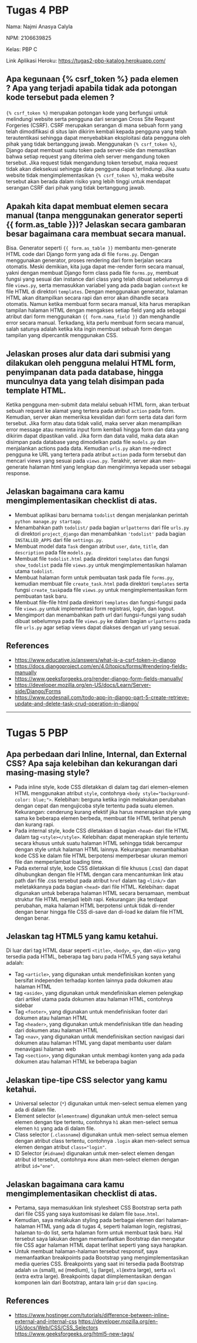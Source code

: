 # Tugas 4 PBP

Nama: Najmi Anasya Calyla

NPM: 2106639825

Kelas: PBP C

Link Aplikasi Heroku: https://tugas2-pbp-katalog.herokuapp.com/

## Apa kegunaan {% csrf_token %} pada elemen <form>? Apa yang terjadi apabila tidak ada potongan kode tersebut pada elemen <form>?
`{% csrf_token %}` merupakan potongan kode yang berfungsi untuk melindungi website serta pengguna dari serangan Cross Site Request Forgeries (CSRF). CSRF merupakan serangan di mana sebuah form yang telah dimodifikasi di situs lain dikirim kembali kepada pengguna yang telah terautentikasi sehingga dapat menyebabkan eksploitasi data pengguna oleh pihak yang tidak bertanggung jawab. Menggunakan `{% csrf_token %}`, Django dapat membuat suatu token pada server-side dan memastikan bahwa setiap request yang diterima oleh server mengandung token tersebut. Jika request tidak mengandung token tersebut, maka request tidak akan dieksekusi sehingga data pengguna dapat terlindungi. Jika suatu website tidak mengimplementasikan `{% csrf_token %}`, maka website tersebut akan berada dalam risiko yang lebih tinggi untuk mendapat serangan CSRF dari pihak yang tidak bertanggung jawab. 

## Apakah kita dapat membuat elemen <form> secara manual (tanpa menggunakan generator seperti {{ form.as_table }})? Jelaskan secara gambaran besar bagaimana cara membuat <form> secara manual.
Bisa. Generator seperti `{{ form.as_table }}` membantu men-generate HTML code dari Django form yang ada di file `forms.py`. Dengan menggunakan generator, proses rendering dari form berjalan secara otomatis. Meski demikian, kita juga dapat me-render form secara manual, yakni dengan membuat Django form class pada file `forms.py`, membuat fungsi yang sesuai dan instance dari class yang telah dibuat sebelumnya di file `views.py`, serta memasukkan variabel yang ada pada bagian `context` ke file HTML di direktori `templates`. Dengan menggunakan generator, halaman HTML akan ditampilkan secara rapi dan error akan dihandle secara otomatis. Namun ketika membuat form secara manual, kita harus merapikan tampilan halaman HTML dengan mengakses setiap field yang ada sebagai atribut dari form menggunakan `{{ form.nama_field }}` dan menghandle error secara manual. Terkadang, kita perlu membuat form secara manual, salah satunya adalah ketika kita ingin membuat sebuah form dengan tampilan yang dipercantik menggunakan CSS.

## Jelaskan proses alur data dari submisi yang dilakukan oleh pengguna melalui HTML form, penyimpanan data pada database, hingga munculnya data yang telah disimpan pada template HTML.
Ketika pengguna men-submit data melalui sebuah HTML form, akan terbuat sebuah request ke alamat yang tertera pada atribut `action` pada form. Kemudian, server akan memeriksa kevalidan dari form serta data dari form tersebut. Jika form atau data tidak valid, maka server akan menampilkan error message atau meminta input form kembali hingga form dan data yang dikirim dapat dipastikan valid. Jika form dan data valid, maka data akan disimpan pada database yang dimodelkan pada file `models.py` dan menjalankan actions pada data. Kemudian `urls.py` akan me-redirect pengguna ke URL yang tertera pada atribut `action` pada form tersebut dan mencari views yang sesuai pada `views.py`. Terakhir, server akan men-generate halaman html yang lengkap dan mengirimnya kepada user sebagai response.

## Jelaskan bagaimana cara kamu mengimplementasikan checklist di atas.
* Membuat aplikasi baru bernama `todolist` dengan menjalankan perintah `python manage.py startapp`.
* Menambahkan path `todolist/` pada bagian `urlpatterns` dari file `urls.py` di direktori `project_django` dan menambahkan `'todolist'` pada bagian `INSTALLED_APPS` dari file `settings.py`.
* Membuat model data `Task` dengan atribut `user`, `date`, `title`, dan `description` pada file `models.py`.
* Membuat file `todolist.html` pada direktori `templates` dan fungsi `show_todolist` pada file `views.py` untuk mengimplementasikan halaman utama `todolist`.
* Membuat halaman form untuk pembuatan task pada file `forms.py`, kemudian membuat file `create_task.html` pada direktori `templates` serta fungsi `create_task`pada file `views.py` untuk mengimplementasikan form pembuatan task baru.
* Membuat file-file html pada direktori `templates` dan fungsi-fungsi pada file `views.py` untuk implementasi form registrasi, login, dan logout.
* Mengimport dan menambahkan path url dari fungsi-fungsi yang sudah dibuat sebelumnya pada file `views.py` ke dalam bagian `urlpatterns` pada file `urls.py` agar setiap views dapat diakses dengan url yang sesuai.

## References
* https://www.educative.io/answers/what-is-a-csrf-token-in-django
* https://docs.djangoproject.com/en/4.0/topics/forms/#rendering-fields-manually
* https://www.geeksforgeeks.org/render-django-form-fields-manually/
* https://developer.mozilla.org/en-US/docs/Learn/Server-side/Django/Forms
* https://www.codesnail.com/todo-app-in-django-part-5-create-retrieve-update-and-delete-task-crud-operation-in-django/

---

# Tugas 5 PBP

## Apa perbedaan dari Inline, Internal, dan External CSS? Apa saja kelebihan dan kekurangan dari masing-masing style?
* Pada inline style, kode CSS diletakkan di dalam tag dari elemen-elemen HTML menggunakan atribut `style`, contohnya `<body style="background-color: blue;">`.
Kelebihan: berguna ketika ingin melakukan perubahan dengan cepat dan mengujicoba style tertentu pada suatu elemen.
Kekurangan: cenderung kurang efektif jika harus menerapkan style yang sama ke beberapa elemen berbeda, membuat file HTML terlihat penuh dan kurang rapi.
* Pada internal style, kode CSS diletakkan di bagian `<head>` dari file HTML dalam tag `<style></style>`.
Kelebihan: dapat menerapkan style tertentu secara khusus untuk suatu halaman HTML sehingga tidak bercampur dengan style untuk halaman HTML lainnya.
Kekurangan: menambahkan kode CSS ke dalam file HTML berpotensi memperbesar ukuran memori file dan memperlambat loading time.
* Pada external style, kode CSS diletakkan di file khusus (.css) dan dapat dihubungkan dengan file HTML dengan cara mencantumkan link atau path dari file .css tersebut pada atribut `href` dalam tag `<link/>` dan meletakkannya pada bagian `<head>` dari file HTML.
Kelebihan: dapat digunakan untuk beberapa halaman HTML secara bersamaan, membuat struktur file HTML menjadi lebih rapi.
Kekurangan: jika terdapat perubahan, maka halaman HTML berpotensi untuk tidak di-render dengan benar hingga file CSS di-save dan di-load ke dalam file HTML dengan benar.

## Jelaskan tag HTML5 yang kamu ketahui.
Di luar dari tag HTML dasar seperti `<title>`, `<body>`, `<p>`, dan `<div>` yang tersedia pada HTML, beberapa tag baru pada HTML5 yang saya ketahui adalah:
* Tag `<article>`, yang digunakan untuk mendefinisikan konten yang bersifat independen terhadap konten lainnya pada dokumen atau halaman HTML
* tag `<aside>`, yang digunakan untuk mendefinisikan elemen pelengkap dari artikel utama pada dokumen atau halaman HTML, contohnya sidebar
* Tag `<footer>`, yang digunakan untuk mendefinisikan footer dari dokumen atau halaman HTML
* Tag `<header>`, yang digunakan untuk mendefinisikan title dan heading dari dokumen atau halaman HTML
* Tag `<nav>`, yang digunakan untuk mendefinisikan section navigasi dari dokumen atau halaman HTML yang dapat membantu user dalam menavigasi halaman web
* Tag `<section>`, yang digunakan untuk membagi konten yang ada pada dokumen atau halaman HTML ke beberapa bagian

## Jelaskan tipe-tipe CSS selector yang kamu ketahui.
* Universal selector (`*`) digunakan untuk men-select semua elemen yang ada di dalam file.
* Element selector (`elementname`) digunakan untuk men-select semua elemen dengan tipe tertentu, contohnya `h1` akan men-select semua elemen `h1` yang ada di dalam file.
* Class selector (`.classname`) digunakan untuk men-select semua elemen dengan atribut class tertentu, contohnya `.login` akan men-select semua elemen dengan atribut `class="login"`.
* ID Selector (`#idname`) digunakan untuk men-select elemen dengan atribut id tersebut, contohnya `#one` akan men-select elemen dengan atribut `id="one"`.

## Jelaskan bagaimana cara kamu mengimplementasikan checklist di atas.
* Pertama, saya memasukkan link stylesheet CSS Bootstrap serta path dari file CSS yang saya kustomisasi ke dalam file `base.html`.
* Kemudian, saya melakukan styling pada berbagai elemen dari halaman-halaman HTML yang ada di tugas 4, seperti halaman login, registrasi, halaman to-do list, serta halaman form untuk membuat task baru. Hal tersebut saya lakukan dengan memanfaatkan Bootstrap dan mengatur file CSS agar halaman HTML dapat terlihat seperti yang saya harapkan.
* Untuk membuat halaman-halaman tersebut responsif, saya memanfaatkan breakpoints pada Bootstrap yang mengimplementasikan media queries CSS. Breakpoints yang saat ini tersedia pada Bootstrap adalah `sm` (small), `md` (medium), `lg` (large), `xl`(extra large), serta `xxl` (extra extra large). Breakpoints dapat diimplementasikan dengan komponen lain dari Bootstrap, antara lain `grid` dan `spacing`.

## References
* https://www.hostinger.com/tutorials/difference-between-inline-external-and-internal-css
https://developer.mozilla.org/en-US/docs/Web/CSS/CSS_Selectors
https://www.geeksforgeeks.org/html5-new-tags/